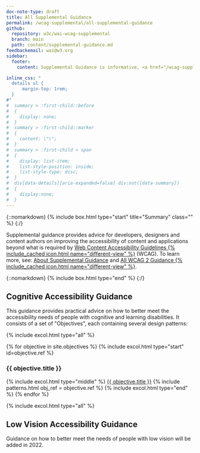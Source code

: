 ```yaml
---
doc-note-type: draft
title: All Supplemental Guidance
permalink: /wcag-supplemental/all-supplemental-guidance
github: 
  repository: w3c/wai-wcag-supplemental
  branch: main
  path: content/supplemental-guidance.md
feedbackemail: wai@w3.org
sidebar:
  footer:
    content: Supplemental Guidance is informative, <a href="/wcag-supplemental/about">not required to meet WCAG</a>.

inline_css: "
  details ul {
      margin-top: 1rem;
  }  
#"
#  summary > :first-child::before
#  {
#    display: none;
#  }
#  summary > :first-child::marker
#  {
#    content: \"\";
#  }
#  summary > :first-child > span
#  {
#    display: list-item;
#    list-style-position: inside;
#    list-style-type: disc;
#  }
#  div[data-details][aria-expanded=false] div:not([data-summary])
#  {
#    display:none;
#  }
---
```


{::nomarkdown} {% include box.html type="start" title="Summary" class="" %} {:/}

Supplemental guidance provides advice for developers, designers and content authors on improving the accessibility of content and applications beyond what is required by [Web Content Accessibility Guidelines {% include_cached icon.html name="different-view" %}](https://www.w3.org/WAI/standards-guidelines/wcag/) (WCAG). To learn more, see: [About Supplemental Guidance](../wcag-supplemental/about) and [All WCAG 2 Guidance {% include_cached icon.html name="different-view" %}](https://www.w3.org/WAI/standards-guidelines/wcag/docs/).

{::nomarkdown} {% include box.html type="end" %} {:/}

## Cognitive Accessibility Guidance

This guidance provides practical advice on how to better meet the accessibility needs of people with cognitive and learning disabilities. It  consists of a set of "Objectives", each containing several design patterns:

{% include excol.html type="all" %}

{% for objective in site.objectives %}
  {% include excol.html type="start" id=objective.ref %}
  <h3>{{ objective.title }}</h3>
  {% include excol.html type="middle" %}
  <a href="{{ objective.url | relative_url }}">{{ objective.title }}</a>
  {% include patterns.html obj_ref = objective.ref %}
  {% include excol.html type="end" %}
{% endfor %}

{% include excol.html type="all" %}

## Low Vision Accessibility Guidance

Guidance on how to better meet the needs of people with low vision will be added in 2022.

